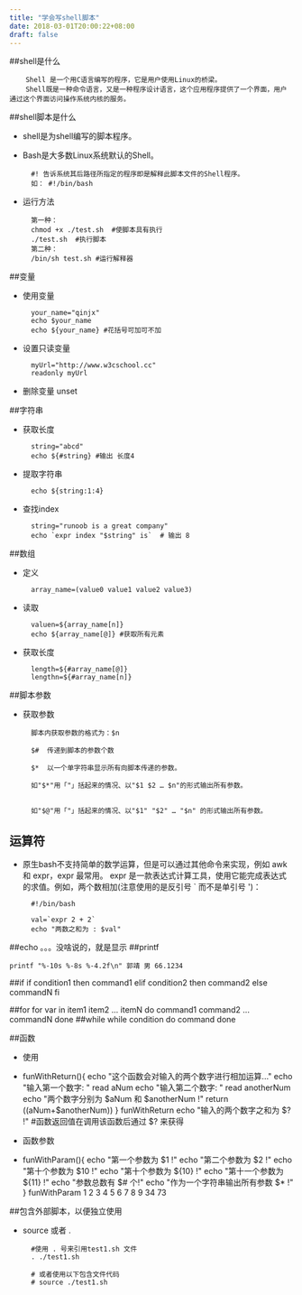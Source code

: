 ```yaml
---
title: "学会写shell脚本"
date: 2018-03-01T20:00:22+08:00
draft: false
---
```


##shell是什么
	
		Shell 是一个用C语言编写的程序，它是用户使用Linux的桥梁。
		Shell既是一种命令语言，又是一种程序设计语言，这个应用程序提供了一个界面，用户通过这个界面访问操作系统内核的服务。

##shell脚本是什么

- shell是为shell编写的脚本程序。
	
- Bash是大多数Linux系统默认的Shell。
			
		#! 告诉系统其后路径所指定的程序即是解释此脚本文件的Shell程序。
		如： #!/bin/bash

- 运行方法

		第一种： 
		chmod +x ./test.sh  #使脚本具有执行
		./test.sh  #执行脚本
		第二种：
		/bin/sh test.sh #运行解释器
		
##变量
- 使用变量 

		your_name="qinjx"
		echo $your_name
		echo ${your_name} #花括号可加可不加

- 设置只读变量

		myUrl="http://www.w3cschool.cc"
		readonly myUrl
- 删除变量 unset

##字符串

- 获取长度 

		string="abcd"
		echo ${#string} #输出 长度4
- 提取字符串
	
		echo ${string:1:4}
- 查找index

		string="runoob is a great company"
		echo `expr index "$string" is`  # 输出 8

##数组
- 定义
		
		array_name=(value0 value1 value2 value3)

- 读取

		valuen=${array_name[n]}
		echo ${array_name[@]} #获取所有元素
- 获取长度

		length=${#array_name[@]}	
		lengthn=${#array_name[n]}
	
##脚本参数
- 获取参数
	
		脚本内获取参数的格式为：$n

		$#	传递到脚本的参数个数
		
		$*	以一个单字符串显示所有向脚本传递的参数。
		
		如"$*"用「"」括起来的情况、以"$1 $2 … $n"的形式输出所有参数。
		

		如"$@"用「"」括起来的情况、以"$1" "$2" … "$n" 的形式输出所有参数。

## 运算符

- 原生bash不支持简单的数学运算，但是可以通过其他命令来实现，例如 awk 和 expr，expr 最常用。
expr 是一款表达式计算工具，使用它能完成表达式的求值。例如，两个数相加(注意使用的是反引号 ` 而不是单引号 ')：

		#!/bin/bash
		
		val=`expr 2 + 2`
		echo "两数之和为 : $val"

##echo
。。。没啥说的，就是显示
##printf

	printf "%-10s %-8s %-4.2f\n" 郭靖 男 66.1234 
##if
	if condition1
	then
	    command1
	elif condition2 
	then 
	    command2
	else
	    commandN
	fi

##for
	for var in item1 item2 ... itemN
	do
	    command1
	    command2
	    ...
	    commandN
	done
##while
	while condition
	do
	    command
	done

##函数
- 使用
- 
	funWithReturn(){
	    echo "这个函数会对输入的两个数字进行相加运算..."
	    echo "输入第一个数字: "
	    read aNum
	    echo "输入第二个数字: "
	    read anotherNum
	    echo "两个数字分别为 $aNum 和 $anotherNum !"
	    return $(($aNum+$anotherNum))
	}
	funWithReturn
	echo "输入的两个数字之和为 $? !"
	#函数返回值在调用该函数后通过 $? 来获得

- 函数参数
- 
	funWithParam(){
	    echo "第一个参数为 $1 !"
	    echo "第二个参数为 $2 !"
	    echo "第十个参数为 $10 !"
	    echo "第十个参数为 ${10} !"
	    echo "第十一个参数为 ${11} !"
	    echo "参数总数有 $# 个!"
	    echo "作为一个字符串输出所有参数 $* !"
	}
	funWithParam 1 2 3 4 5 6 7 8 9 34 73

##包含外部脚本，以便独立使用
- source 或者 .

		#使用 . 号来引用test1.sh 文件
		. ./test1.sh
		
		# 或者使用以下包含文件代码
		# source ./test1.sh
